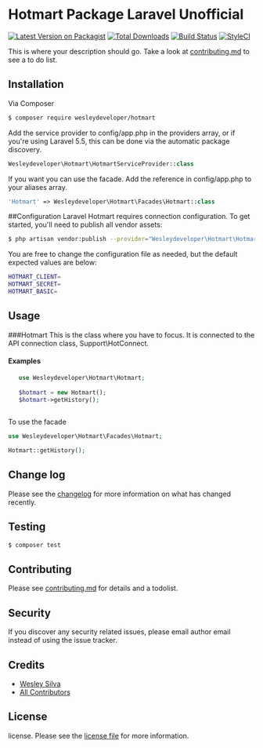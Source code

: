 # Hotmart Package Laravel Unofficial

[![Latest Version on Packagist][ico-version]][link-packagist]
[![Total Downloads][ico-downloads]][link-downloads]
[![Build Status][ico-travis]][link-travis]
[![StyleCI][ico-styleci]][link-styleci]

This is where your description should go. Take a look at [contributing.md](contributing.md) to see a to do list.

## Installation

Via Composer

``` bash
$ composer require wesleydeveloper/hotmart
```
Add the service provider to config/app.php in the providers array, or if you're using Laravel 5.5, this can be done via the automatic package discovery.
```php
Wesleydeveloper\Hotmart\HotmartServiceProvider::class
```
If you want you can use the facade. Add the reference in config/app.php to your aliases array.
```php
'Hotmart' => Wesleydeveloper\Hotmart\Facades\Hotmart::class
```
##Configuration
Laravel Hotmart requires connection configuration. To get started, you'll need to publish all vendor assets:
```bash
$ php artisan vendor:publish --provider="Wesleydeveloper\Hotmart\HotmartServiceProvider"
```
You are free to change the configuration file as needed, but the default expected values are below:
```bash
HOTMART_CLIENT=
HOTMART_SECRET=
HOTMART_BASIC=
```
## Usage
###Hotmart
This is the class where you have to focus. It is connected to the API connection class, Support\HotConnect.
#### Examples
```php
   use Wesleydeveloper\Hotmart\Hotmart;
   
   $hotmart = new Hotmart();
   $hotmart->getHistory();
   
```
To use the facade
```php
use Wesleydeveloper\Hotmart\Facades\Hotmart;

Hotmart::getHistory();
```
## Change log

Please see the [changelog](changelog.md) for more information on what has changed recently.

## Testing

``` bash
$ composer test
```

## Contributing

Please see [contributing.md](contributing.md) for details and a todolist.

## Security

If you discover any security related issues, please email author email instead of using the issue tracker.

## Credits

- [Wesley Silva][link-author]
- [All Contributors][link-contributors]

## License

license. Please see the [license file](license.md) for more information.

[ico-version]: https://img.shields.io/packagist/v/wesleydeveloper/hotmart.svg?style=flat-square
[ico-downloads]: https://img.shields.io/packagist/dt/wesleydeveloper/hotmart.svg?style=flat-square
[ico-travis]: https://img.shields.io/travis/wesleydeveloper/hotmart/master.svg?style=flat-square
[ico-styleci]: https://styleci.io/repos/197770792/shield

[link-packagist]: https://packagist.org/packages/wesleydeveloper/hotmart
[link-downloads]: https://packagist.org/packages/wesleydeveloper/hotmart
[link-travis]: https://travis-ci.org/wesleydeveloper/hotmart
[link-styleci]: https://styleci.io/repos/197770792/
[link-author]: https://github.com/wesleydeveloper
[link-contributors]: ../../contributors
